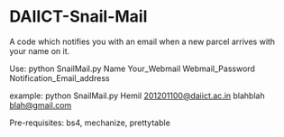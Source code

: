 # DAIICT-Snail-Mail

A code which notifies you with an email when a new parcel arrives with your name on it.

Use:
python SnailMail.py Name Your_Webmail Webmail_Password Notification_Email_address

example:
python SnailMail.py Hemil 201201100@daiict.ac.in blahblah blah@gmail.com 

Pre-requisites:
bs4, mechanize, prettytable
